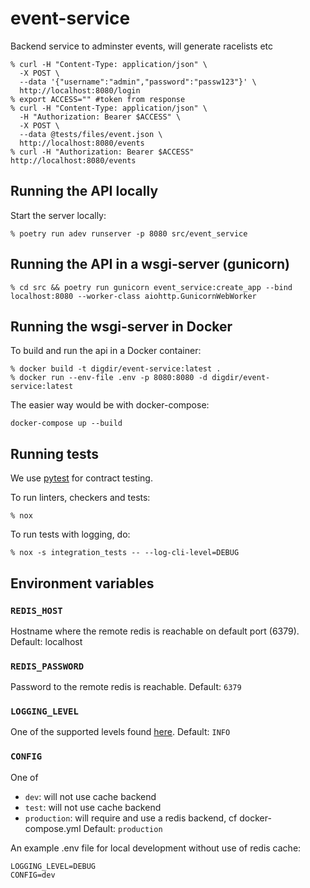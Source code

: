 # event-service
Backend service to adminster events, will generate racelists etc


```
% curl -H "Content-Type: application/json" \
  -X POST \
  --data '{"username":"admin","password":"passw123"}' \
  http://localhost:8080/login
% export ACCESS="" #token from response
% curl -H "Content-Type: application/json" \
  -H "Authorization: Bearer $ACCESS" \
  -X POST \
  --data @tests/files/event.json \
  http://localhost:8080/events
% curl -H "Authorization: Bearer $ACCESS"  http://localhost:8080/events
```

## Running the API locally
Start the server locally:
```
% poetry run adev runserver -p 8080 src/event_service
```
## Running the API in a wsgi-server (gunicorn)
```
% cd src && poetry run gunicorn event_service:create_app --bind localhost:8080 --worker-class aiohttp.GunicornWebWorker
```
## Running the wsgi-server in Docker
To build and run the api in a Docker container:
```
% docker build -t digdir/event-service:latest .
% docker run --env-file .env -p 8080:8080 -d digdir/event-service:latest
```
The easier way would be with docker-compose:
```
docker-compose up --build
```
## Running tests
We use [pytest](https://docs.pytest.org/en/latest/) for contract testing.

To run linters, checkers and tests:
```
% nox
```
To run tests with logging, do:
```
% nox -s integration_tests -- --log-cli-level=DEBUG
```
## Environment variables
### `REDIS_HOST`
Hostname where the remote redis is reachable on default port (6379).
Default: localhost
### `REDIS_PASSWORD`
Password to the remote redis is reachable.
Default: `6379`
### `LOGGING_LEVEL`
One of the supported levels found [here](https://docs.python.org/3/library/logging.html#levels).
Default: `INFO`
### `CONFIG`
One of
- `dev`: will not use cache backend
- `test`: will not use cache backend
- `production`: will require and use a redis backend, cf docker-compose.yml
Default: `production`

An example .env file for local development without use of redis cache:
```
LOGGING_LEVEL=DEBUG
CONFIG=dev
```

